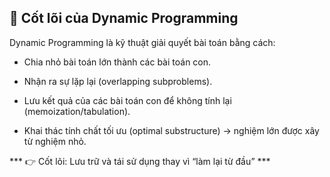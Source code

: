 ## 🔹 Cốt lõi của Dynamic Programming

Dynamic Programming là kỹ thuật giải quyết bài toán bằng cách:

- Chia nhỏ bài toán lớn thành các bài toán con.

- Nhận ra sự lặp lại (overlapping subproblems).

- Lưu kết quả của các bài toán con để không tính lại (memoization/tabulation).

- Khai thác tính chất tối ưu (optimal substructure) → nghiệm lớn được xây từ nghiệm nhỏ.

*** 👉 Cốt lõi: Lưu trữ và tái sử dụng thay vì “làm lại từ đầu” ***